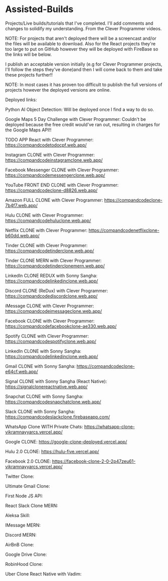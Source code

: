 # Assisted-Builds
Projects/Live builds/tutorials that I've completed. I'll add comments and changes to solidify my understanding.
From the Clever Programmer videos.

NOTE: For projects that aren't deployed there will be a screencast and/or the files will be available to download. Also for the React projects they're too large to put on GitHub however they will be deployed with FireBase so the links will be below.

I publish an acceptable version initially (e.g for Clever Programmer projects, I'll follow the steps they've done)and then I will come back to them and take these projects further!!

NOTE: In most cases it has proven too difficult to publish the full versions of projects however the deployed versions are online.


Deployed links:

  Python AI Object Detection: Will be deployed once I find a way to do so.

  Google Maps 5 Day Challenge with Clever Programmer: Couldn't be deployed because the free credit would've ran out, resulting in charges for the Google Maps API!!

  TODO APP React with Clever Programmer: https://compandcodetodocpf.web.app/

  Instagram CLONE with Clever Programmer: https://compandcodeinstagramclone.web.app/

  Facebook Messenger CLONE with Clever Programmer: https://compandcodemessengerclone.web.app/
  
  YouTube FRONT END CLONE with Clever Programmer: https://compandcodeclone-d8826.web.app/
  
  Amazon FULL CLONE with Clever Programmer: https://compandcodeclone-7b4f7.web.app/
  
  Hulu CLONE with Clever Programmer: https://compandcodehuluclone.web.app/
  
  Netflix CLONE with Clever Programmer: https://compandcodenetflixclone-b60dd.web.app/
  
  Tinder CLONE with Clever Programmer: https://compandcodetinderclone.web.app/ 
  
  Tinder CLONE MERN with Clever Programmer: https://compandcodetinderclonemern.web.app/
  
  LinkedIn CLONE REDUX with Sonny Sangha: https://compandcodelinkedinclone.web.app/
  
  Discord CLONE (ReDux) with Clever Programmer: https://compandcodediscordclone.web.app/
  
  iMessage CLONE with Clever Programmer: https://compandcodeimessageclone.web.app/
  
  Facebook CLONE with Clever Programmer: https://compandcodefacebookclone-ae330.web.app/
  
  Spotify CLONE with Clever Programmer: https://compandcodespotifyclone.web.app/
  
  LinkedIn CLONE with Sonny Sangha: https://compandcodelinkedinclone.web.app/
  
  Gmail CLONE with Sonny Sangha: https://compandcodeclone-e64cf.web.app/
  
  Signal CLONE with Sonny Sangha (React Native): https://signalclonereactnative.web.app/
  
  Snapchat CLONE with Sonny Sangha: https://compandcodesnapchatclone.web.app/
  
  Slack CLONE with Sonny Sangha: https://compandcodeslackclone.firebaseapp.com/
  
  WhatsApp Clone WITH Private Chats: https://whatsapp-clone-vikramnayyarcs.vercel.app/
  
  Google CLONE: https://google-clone-deployed.vercel.app/
  
  Hulu 2.0 CLONE: https://hulu-five.vercel.app/
  
  Facebook 2.0 CLONE: https://facebook-clone-2-0-2p47zeu61-vikramnayyarcs.vercel.app/
  
  Twitter Clone:
  
  Ultimate Gmail Clone:
  
  First Node JS API:
  
  React Slack Clone MERN:
  
  Aleksa Skill:
  
  IMessage MERN:
  
  Discord MERN:
  
  AirBnB Clone:
  
  Google Drive Clone:
  
  RobinHood Clone:
  
  Uber Clone React Native with Vadim:
